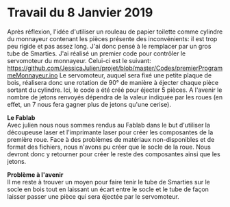 # Travail du 8 Janvier 2019

Après réflexion, l'idée d'utiliser un rouleau de papier toilette comme cylindre du monnayeur contenant les pièces présente des inconvénients:
il est trop peu rigide et pas assez long. J'ai donc pensé à le remplacer par un gros tube de Smarties.
J'ai réalisé un premier code pour contrôler le servomoteur du monnayeur. Celui-ci est le suivant:
https://github.com/JessicaJulien/projet/blob/master/Codes/premierProgrammeMonnayeur.ino
Le servomoteur, auquel sera fixé une petite plaque de bois, réalisera donc une rotation de 90° de manière à éjecter chaque pièce sortant du cylindre.
Ici, le code a été créé pour éjecter 5 pièces. A l'avenir le nombre de jetons renvoyés dépendra de la valeur indiquée par les roues
(en effet, un 7 nous fera gagner plus de jetons qu'une cerise).

<strong> Le Fablab </strong> <br/>
Avec julien nous nous sommes rendus au Fablab dans le but d'utiliser la découpeuse laser et l'imprimante laser pour créer les composantes de la première roue.
Face à des problèmes de matériaux non-disponibles et de format des fichiers, nous n'avons pu créer que le socle de la roue. Nous devront donc y retourner pour créer le reste des composantes ainsi que les jetons.

<strong> Problème à l'avenir </strong> <br/>
Il me reste à trouver un moyen pour faire tenir le tube de Smarties sur le socle en bois tout en laissant un écart entre le socle et le tube
de façon  laisser passer une pièce qui sera éjectée par le servomoteur.

